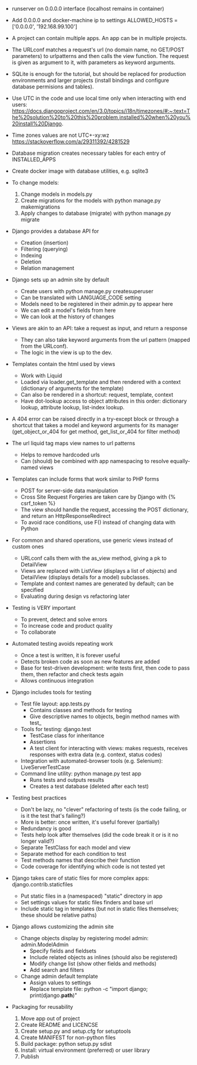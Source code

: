 - runserver on 0.0.0.0 interface (localhost remains in container)

- Add 0.0.0.0 and docker-machine ip to settings
ALLOWED_HOSTS = ['0.0.0.0', '192.168.99.100']

- A project can contain multiple apps. An app can be in multiple projects.

- The URLconf matches a request's url (no domain name, no GET/POST parameters) to urlpatterns and then calls the view function. The request is given as argument to it, with parameters as keyword arguments.

- SQLite is enough for the tutorial, but should be replaced for production environments and larger projects (install bindings and configure database permisions and tables).

- Use UTC in the code and use local time only when interacting with end users: https://docs.djangoproject.com/en/3.0/topics/i18n/timezones/#:~:text=The%20solution%20to%20this%20problem,installed%20when%20you%20install%20Django.

- Time zones values are not UTC+-xy:wz https://stackoverflow.com/a/29311392/4281529

- Database migration creates necessary tables for each entry of INSTALLED_APPS

- Create docker image with database utilities, e.g. sqlite3

- To change models:
  1. Change models in models.py
  2. Create migrations for the models with python manage.py makemigrations
  3. Apply changes to database (migrate) with python manage.py migrate

- Django provides a database API for
  - Creation (insertion)
  - Filtering (querying)
  - Indexing
  - Deletion
  - Relation management

- Django sets up an admin site by default
  - Create users with python manage.py createsuperuser
  - Can be translated with LANGUAGE_CODE setting
  - Models need to be registered in their admin.py to appear here
  - We can edit a model's fields from here
  - We can look at the history of changes

- Views are akin to an API: take a request as input, and return a response
  - They can also take keyword arguments from the url pattern (mapped from the URLconf).
  - The logic in the view is up to the dev.

- Templates contain the html used by views
  - Work with Liquid
  - Loaded via loader.get_template and then rendered with a context (dictionary of arguments for the template)
  - Can also be rendered in a shortcut: request, template, context
  - Have dot-lookup access to object attributes in this order: dictionary lookup, attribute lookup, list-index lookup.

- A 404 error can be raised directly in a try-except block or through a shortcut that takes a model and keyword arguments for its manager (get_object_or_404 for get method, get_list_or_404 for filter method)

- The url liquid tag maps view names to url patterns
  - Helps to remove hardcoded urls
  - Can (should) be combined with app namespacing to resolve equally-named views

- Templates can include forms that work similar to PHP forms
  - POST for server-side data manipulation
  - Cross Site Request Forgeries are taken care by Django with {% csrf_token %}
  - The view should handle the request, accessing the POST dictionary, and return an HttpResponseRedirect
  - To avoid race conditions, use F() instead of changing data with Python

- For common and shared operations, use generic views instead of custom ones
  - URLconf calls them with the as_view method, giving a pk to DetailView
  - Views are replaced with ListView (displays a list of objects) and DetailView (displays details for a model) subclasses.
  - Template and context names are generated by default; can be specified
  - Evaluating during design vs refactoring later

- Testing is VERY important
  - To prevent, detect and solve errors
  - To increase code and product quality
  - To collaborate

- Automated testing avoids repeating work
  - Once a test is written, it is forever useful
  - Detects broken code as soon as new features are added
  - Base for test-driven development: write tests first, then code to pass them, then refactor and check tests again
  - Allows continuous integration

- Django includes tools for testing
  - Test file layout: app.tests.py
    - Contains classes and methods for testing
    - Give descriptive names to objects, begin method names with test_
  - Tools for testing: django.test
    - TestCase class for inheritance
    - Assertions
    - A test client for interacting with views: makes requests, receives responses with extra data (e.g. context, status codes)
  - Integration with automated-browser tools (e.g. Selenium): LiveServerTestCase
  - Command line utility: python manage.py test app
    - Runs tests and outputs results
    - Creates a test database (deleted after each test)

- Testing best practices
  - Don't be lazy, no "clever" refactoring of tests (is the code failing, or is it the test that's failing?)
  - More is better: once written, it's useful forever (partially)
  - Redundancy is good
  - Tests help look after themselves (did the code break it or is it no longer valid?)
  - Separate TestClass for each model and view
  - Separate method for each condition to test
  - Test methods names that describe their function
  - Code coverage for identifying which code is not tested yet

- Django takes care of static files for more complex apps: django.contrib.staticfiles
  - Put static files in a (namespaced) "static" directory in app
  - Set settings values for static files finders and base url
  - Include static tag in templates (but not in static files themselves; these should be relative paths)

- Django allows customizing the admin site
  - Change objects display by registering model admin: admin.ModelAdmin
    - Specify fields and fieldsets
    - Include related objects as inlines (should also be registered)
    - Modify change list (show other fields and methods)
    - Add search and filters
  - Change admin default template
    - Assign values to settings
    - Replace template file: python -c "import django; print(django.__path__)"

- Packaging for reusability
  1. Move app out of project
  2. Create README and LICENCSE
  3. Create setup.py and setup.cfg for setuptools
  4. Create MANIFEST for non-python files
  5. Build package: python setup.py sdist
  6. Install: virtual environment (preferred) or user library
  7. Publish
